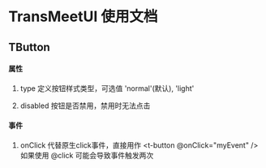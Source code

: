 # TransMeetUI 使用文档

## TButton

#### 属性

1. type
定义按钮样式类型，可选值 'normal'(默认), 'light'

2. disabled
按钮是否禁用，禁用时无法点击

#### 事件

1. onClick
代替原生click事件，直接用作 <t-button @onClick="myEvent" />
如果使用 @click 可能会导致事件触发两次
